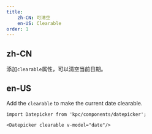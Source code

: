 ```yaml
---
title: 
    zh-CN: 可清空
    en-US: Clearable
order: 1
---
```


## zh-CN

添加`clearable`属性，可以清空当前日期。

## en-US

Add the `clearable` to make the current date clearable.

```vdt
import Datepicker from 'kpc/components/datepicker';

<Datepicker clearable v-model="date"/>
```
